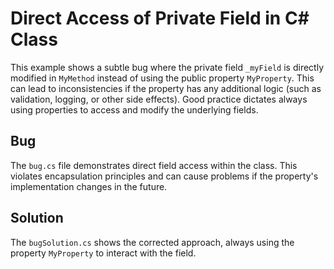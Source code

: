# Direct Access of Private Field in C# Class

This example shows a subtle bug where the private field `_myField` is directly modified in `MyMethod` instead of using the public property `MyProperty`. This can lead to inconsistencies if the property has any additional logic (such as validation, logging, or other side effects).  Good practice dictates always using properties to access and modify the underlying fields.

## Bug
The `bug.cs` file demonstrates direct field access within the class. This violates encapsulation principles and can cause problems if the property's implementation changes in the future.

## Solution
The `bugSolution.cs` shows the corrected approach, always using the property `MyProperty` to interact with the field.